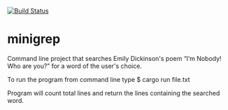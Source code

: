 [![Build Status](https://travis-ci.com/crossedapex/minigrep.svg?branch=master)](https://travis-ci.com/crossedapex/minigrep)
# minigrep

Command line project that searches Emily Dickinson's poem “I’m Nobody! Who are you?” for a word of the user's choice.

To run the program from command line type $ cargo run <word to find> file.txt

Program will count total lines and return the lines containing the searched word.
